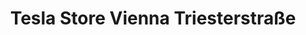 ---
title: "Tesla Store Vienna Triesterstraße"
url: /wien/tesla-store-vienna-triesterstrasse/
shop: Autohaus
---